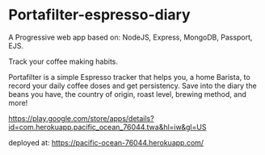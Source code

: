 # Portafilter-espresso-diary

A Progressive web app based on: NodeJS, Express, MongoDB, Passport, EJS.

Track your coffee making habits.

Portafilter is a simple Espresso tracker that helps you, a home Barista, to record your daily coffee doses and get persistency. Save into the diary the beans you have, the country of origin, roast level, brewing method, and more!

https://play.google.com/store/apps/details?id=com.herokuapp.pacific_ocean_76044.twa&hl=iw&gl=US

deployed at: https://pacific-ocean-76044.herokuapp.com/
